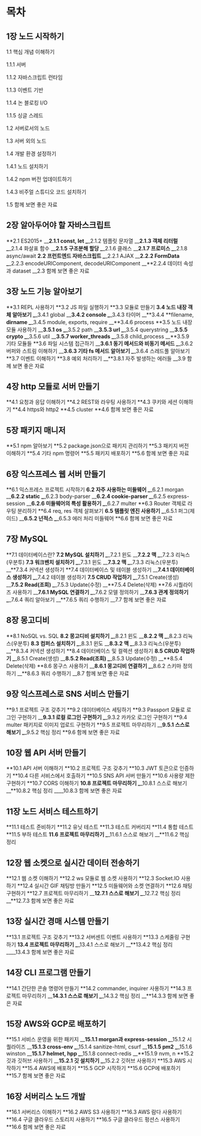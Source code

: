 # 목차

## 1장 노드 시작하기

1.1 핵심 개념 이해하기

1.1.1 서버

1.1.2 자바스크립트 런타임

1.1.3 이벤트 기반

1.1.4 논 블로킹 I/O

1.1.5 싱글 스레드

1.2 서버로서의 노드

1.3 서버 외의 노드

1.4 개발 환경 설정하기

1.4.1 노드 설치하기

1.4.2 npm 버전 업데이트하기

1.4.3 비주얼 스튜디오 코드 설치하기

1.5 함께 보면 좋은 자료

## 2장 알아두어야 할 자바스크립트

**2.1 ES2015+
\_\_**2.1.1 const, let
\_**\_2.1.2 템플릿 문자열
\_\_**2.1.3 객체 리터럴
\_**\_2.1.4 화살표 함수
\_\_**2.1.5 구조분해 할당
\_**\_2.1.6 클래스
\_\_**2.1.7 프로미스
\_**\_2.1.8 async/await
**2.2 프런트엔드 자바스크립트
\_**\_2.2.1 AJAX
\_\_**2.2.2 FormData
\_**\_2.2.3 encodeURIComponent, decodeURIComponent
\_\_**2.2.4 데이터 속성과 dataset
\_\_2.3 함께 보면 좋은 자료

## 3장 노드 기능 알아보기

**3.1 REPL 사용하기
**3.2 JS 파일 실행하기
**3.3 모듈로 만들기
**3.4 노드 내장 객체 알아보기
\_**\_3.4.1 global
\_\_**3.4.2 console
\_**\_3.4.3 타이머
\_\_**3.4.4 **filename, **dirname
\_**\_3.4.5 module, exports, require
\_\_**3.4.6 process
**3.5 노드 내장 모듈 사용하기
\_\_**3.5.1 os
\_**\_3.5.2 path
\_\_**3.5.3 url
\_**\_3.5.4 querystring
\_\_**3.5.5 crypto
\_**\_3.5.6 util
\_\_**3.5.7 worker_threads
\_**\_3.5.8 child_process
\_\_**3.5.9 기타 모듈들
**3.6 파일 시스템 접근하기
\_\_**3.6.1 동기 메서드와 비동기 메서드
\_**\_3.6.2 버퍼와 스트림 이해하기
\_\_**3.6.3 기타 fs 메서드 알아보기
\_**\_3.6.4 스레드풀 알아보기
**3.7 이벤트 이해하기
**3.8 예외 처리하기
\_\_**3.8.1 자주 발생하는 에러들
\_\_3.9 함께 보면 좋은 자료

## 4장 http 모듈로 서버 만들기

**4.1 요청과 응답 이해하기
**4.2 REST와 라우팅 사용하기
**4.3 쿠키와 세션 이해하기
**4.4 https와 http2
**4.5 cluster
**4.6 함께 보면 좋은 자료

## 5장 패키지 매니저

**5.1 npm 알아보기
**5.2 package.json으로 패키지 관리하기
**5.3 패키지 버전 이해하기
**5.4 기타 npm 명령어
**5.5 패키지 배포하기
**5.6 함께 보면 좋은 자료

## 6장 익스프레스 웹 서버 만들기

**6.1 익스프레스 프로젝트 시작하기
**6.2 자주 사용하는 미들웨어
\_**\_6.2.1 morgan
\_\_**6.2.2 static
\_**\_6.2.3 body-parser
\_\_**6.2.4 cookie-parser
\_**\_6.2.5 express-session
\_\_**6.2.6 미들웨어의 특성 활용하기
\_**\_6.2.7 multer
**6.3 Router 객체로 라우팅 분리하기
**6.4 req, res 객체 살펴보기
**6.5 템플릿 엔진 사용하기
\_**\_6.5.1 퍼그(제이드)
\_\_**6.5.2 넌적스
\_**\_6.5.3 에러 처리 미들웨어
**6.6 함께 보면 좋은 자료

## 7장 MySQL

**7.1 데이터베이스란?
**7.2 MySQL 설치하기
\_**\_7.2.1 윈도
\_\_**7.2.2 맥
\_**\_7.2.3 리눅스(우분투)
**7.3 워크벤치 설치하기
\_**\_7.3.1 윈도
\_\_**7.3.2 맥
\_**\_7.3.3 리눅스(우분투)
\_\_**7.3.4 커넥션 생성하기
**7.4 데이터베이스 및 테이블 생성하기
\_\_**7.4.1 데이터베이스 생성하기
\_**\_7.4.2 테이블 생성하기
**7.5 CRUD 작업하기
\_**\_7.5.1 Create(생성)
\_\_**7.5.2 Read(조회)
\_**\_7.5.3 Update(수정)
\_\_**7.5.4 Delete(삭제)
**7.6 시퀄라이즈 사용하기
\_\_**7.6.1 MySQL 연결하기
\_**\_7.6.2 모델 정의하기
\_\_**7.6.3 관계 정의하기
\_**\_7.6.4 쿼리 알아보기
\_\_**7.6.5 쿼리 수행하기
\_\_7.7 함께 보면 좋은 자료

## 8장 몽고디비

**8.1 NoSQL vs. SQL
**8.2 몽고디비 설치하기
\_**\_8.2.1 윈도
\_\_**8.2.2 맥
\_**\_8.2.3 리눅스(우분투)
**8.3 컴퍼스 설치하기
\_**\_8.3.1 윈도
\_\_**8.3.2 맥
\_**\_8.3.3 리눅스(우분투)
\_\_**8.3.4 커넥션 생성하기
**8.4 데이터베이스 및 컬렉션 생성하기
**8.5 CRUD 작업하기
\_**\_8.5.1 Create(생성)
\_\_**8.5.2 Read(조회)
\_**\_8.5.3 Update(수정)
\_\_**8.5.4 Delete(삭제)
**8.6 몽구스 사용하기
\_\_**8.6.1 몽고디비 연결하기
\_**\_8.6.2 스키마 정의하기
\_\_**8.6.3 쿼리 수행하기
\_\_8.7 함께 보면 좋은 자료

## 9장 익스프레스로 SNS 서비스 만들기

**9.1 프로젝트 구조 갖추기
**9.2 데이터베이스 세팅하기
**9.3 Passport 모듈로 로그인 구현하기
\_\_**9.3.1 로컬 로그인 구현하기
\_**\_9.3.2 카카오 로그인 구현하기
**9.4 multer 패키지로 이미지 업로드 구현하기
**9.5 프로젝트 마무리하기
\_\_**9.5.1 스스로 해보기
\_**\_9.5.2 핵심 정리
**9.6 함께 보면 좋은 자료

## 10장 웹 API 서버 만들기

**10.1 API 서버 이해하기
**10.2 프로젝트 구조 갖추기
**10.3 JWT 토큰으로 인증하기
**10.4 다른 서비스에서 호출하기
**10.5 SNS API 서버 만들기
**10.6 사용량 제한 구현하기
**10.7 CORS 이해하기
**10.8 프로젝트 마무리하기
\_**\_10.8.1 스스로 해보기
\_\_**10.8.2 핵심 정리
\_\_\_\_10.8.3 함께 보면 좋은 자료

## 11장 노드 서비스 테스트하기

**11.1 테스트 준비하기
**11.2 유닛 테스트
**11.3 테스트 커버리지
**11.4 통합 테스트
**11.5 부하 테스트
**11.6 프로젝트 마무리하기
\_**\_11.6.1 스스로 해보기
\_\_**11.6.2 핵심 정리

## 12장 웹 소켓으로 실시간 데이터 전송하기

**12.1 웹 소켓 이해하기
**12.2 ws 모듈로 웹 소켓 사용하기
**12.3 Socket.IO 사용하기
**12.4 실시간 GIF 채팅방 만들기
**12.5 미들웨어와 소켓 연결하기
**12.6 채팅 구현하기
**12.7 프로젝트 마무리하기
\_\_**12.7.1 스스로 해보기
\_**\_12.7.2 핵심 정리
\_\_**12.7.3 함께 보면 좋은 자료

## 13장 실시간 경매 시스템 만들기

**13.1 프로젝트 구조 갖추기
**13.2 서버센트 이벤트 사용하기
**13.3 스케줄링 구현하기
**13.4 프로젝트 마무리하기
\_**\_13.4.1 스스로 해보기
\_\_**13.4.2 핵심 정리
\_\_\_\_13.4.3 함께 보면 좋은 자료

## 14장 CLI 프로그램 만들기

**14.1 간단한 콘솔 명령어 만들기
**14.2 commander, inquirer 사용하기
**14.3 프로젝트 마무리하기
\_\_**14.3.1 스스로 해보기
\_**\_14.3.2 핵심 정리
\_\_**14.3.3 함께 보면 좋은 자료

## 15장 AWS와 GCP로 배포하기

**15.1 서비스 운영을 위한 패키지
\_\_**15.1.1 morgan과 express-session
\_**\_15.1.2 시퀄라이즈
\_\_**15.1.3 cross-env
\_**\_15.1.4 sanitize-html, csurf
\_\_**15.1.5 pm2
\_**\_15.1.6 winston
\_\_**15.1.7 helmet, hpp
\_**\_15.1.8 connect-redis
\_\_**15.1.9 nvm, n
**15.2 깃과 깃허브 사용하기
\_\_**15.2.1 깃 설치하기
\_**\_15.2.2 깃허브 사용하기
**15.3 AWS 시작하기
**15.4 AWS에 배포하기
**15.5 GCP 시작하기
**15.6 GCP에 배포하기
**15.7 함께 보면 좋은 자료

## 16장 서버리스 노드 개발

**16.1 서버리스 이해하기
**16.2 AWS S3 사용하기
**16.3 AWS 람다 사용하기
**16.4 구글 클라우드 스토리지 사용하기
**16.5 구글 클라우드 펑션스 사용하기
**16.6 함께 보면 좋은 자료
